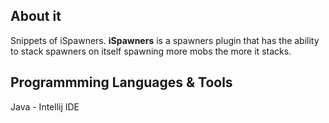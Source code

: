 ## About it
Snippets of iSpawners.
**iSpawners** is a spawners plugin that has the ability to stack spawners on itself spawning more mobs the more it stacks.

## Programmming Languages & Tools
Java - Intellij IDE


